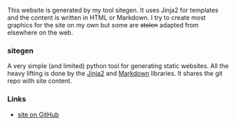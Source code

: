 This website is generated by my tool sitegen.
It uses Jinja2 for templates and the content is written in HTML or Markdown.
I try to create most graphics for the site on my own but some are
<del>stolen</del> adapted from elsewhere on the web.
### sitegen
A very simple (and limited) python tool for generating static websites.
All the heavy lifting is done by the
[Jinja2](https://jinja.palletsprojects.com/en/3.1.x/") and
[Markdown](https://python-markdown.github.io/) libraries.
It shares the git repo with site content.
### Links
- [site on GitHub](https://github.com/jovanlanik/site)
